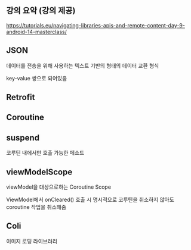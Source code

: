## 강의 요약 (강의 제공)
https://tutorials.eu/navigating-libraries-apis-and-remote-content-day-9-android-14-masterclass/

## JSON

데이터를 전송을 위해 사용하는 텍스트 기반의 형태의 데이터 교환 형식

key-value 쌍으로 되어있음

## Retrofit

## Coroutine

## suspend

코루틴 내에서만 호출 가능한 메소드

## viewModelScope

viewModel을 대상으로하는 Coroutine Scope

ViewModel에서 onCleared() 호출 시 명시적으로 코루틴을 취소하지 않아도 coroutine 작업을 취소해줌


## Coli

이미지 로딩 라이브러리
